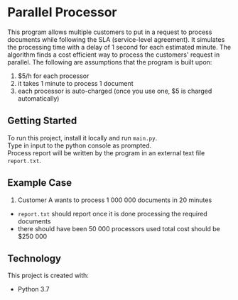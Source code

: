 
# Parallel Processor

This program allows multiple customers to put in a request to process documents while following the SLA (service-level agreement). It simulates the processing time with a delay of 1 second for each estimated minute. The algorithm finds a cost efficient way to process the customers' request in parallel. The following are assumptions that the program is built upon:
1) $5/h for each processor
2) it takes 1 minute to process 1 document
3) each processor is auto-charged (once you use one, $5 is charged automatically)

## Getting Started

To run this project, install it locally and run `main.py`. <br />
Type in input to the python console as prompted. <br />
Process report will be written by the program in an external text file `report.txt`.

## Example Case

1) Customer A wants to process 1 000 000 documents in 20 minutes
* `report.txt` should report once it is done processing the required documents
* there should have been 50 000 processors used total cost should be $250 000


## Technology

This project is created with:
 * Python 3.7
